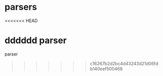 parsers
=======

<<<<<<< HEAD


dddddd
parser
=======
parser
>>>>>>> c16267b2d2bc4d43243d21d06fdb140eef500468

